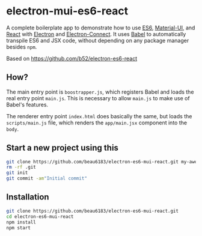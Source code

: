 # electron-mui-es6-react

A complete boilerplate app to demonstrate how to use [ES6], [Material-UI], and [React] with
[Electron] and [Electron-Connect]. It uses [Babel] to automatically transpile ES6 and JSX code,
without depending on any package manager besides `npm`.

Based on https://github.com/b52/electron-es6-react

## How?

The main entry point is `boostrapper.js`, which registers Babel and loads the
real entry point `main.js`. This is necessary to allow `main.js` to make use of
Babel's features.

The renderer entry point `index.html` does basically the same, but loads the
`scripts/main.js` file, which renders the `app/main.jsx` component into the `body`.

## Start a new project using this

```bash
git clone https://github.com/beau6183/electron-es6-mui-react.git my-awesome-project
rm -rf .git
git init
git commit -am"Initial commit"
```

## Installation

```bash
git clone https://github.com/beau6183/electron-es6-mui-react.git
cd electron-es6-mui-react
npm install
npm start
```

[ES6]: http://exploringjs.com/
[React]: https://facebook.github.io/react/
[Electron]: http://electron.atom.io/
[Babel]: http://babeljs.io
[Electron-Connect]: https://github.com/Quramy/electron-connect
[Material-UI]: http://www.material-ui.com/